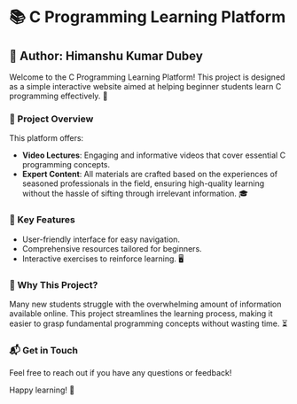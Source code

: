 # 📚 C Programming Learning Platform

## 👤 Author: Himanshu Kumar Dubey

Welcome to the C Programming Learning Platform! This project is designed as a simple interactive website aimed at helping beginner students learn C programming effectively. 🎉

### 🚀 Project Overview
This platform offers:
- **Video Lectures**: Engaging and informative videos that cover essential C programming concepts.
- **Expert Content**: All materials are crafted based on the experiences of seasoned professionals in the field, ensuring high-quality learning without the hassle of sifting through irrelevant information. 🎓

### 🌟 Key Features
- User-friendly interface for easy navigation.
- Comprehensive resources tailored for beginners.
- Interactive exercises to reinforce learning. 🖥️

### 📖 Why This Project?
Many new students struggle with the overwhelming amount of information available online. This project streamlines the learning process, making it easier to grasp fundamental programming concepts without wasting time. ⏳

### 📬 Get in Touch
Feel free to reach out if you have any questions or feedback!

Happy learning! 🌈
